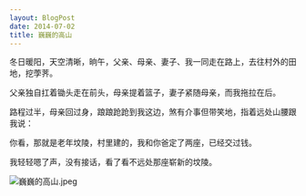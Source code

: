 ```yaml
---
layout: BlogPost
date: 2014-07-02
title: 巍巍的高山
---
```


冬日暖阳，天空清晰，晌午，父亲、母亲、妻子、我一同走在路上，去往村外的田地，挖荸荠。

父亲独自扛着锄头走在前头，母亲提着篮子，妻子紧随母亲，而我拖拉在后。

<!-- more -->

路程过半，母亲回过身，踉踉跄跄到我这边，煞有介事但带笑地，指着远处山腰跟我说：

你看，那就是老年坟陵，村里建的，我和你爸定了两座，已经交过钱。

我轻轻嗯了声，没有接话，看了看不远处那座崭新的坟陵。

![巍巍的高山.jpeg](https://picsee-aliyun.oss-cn-hangzhou.aliyuncs.com/20200122213725_ubPutq_巍巍的高山.jpeg)
